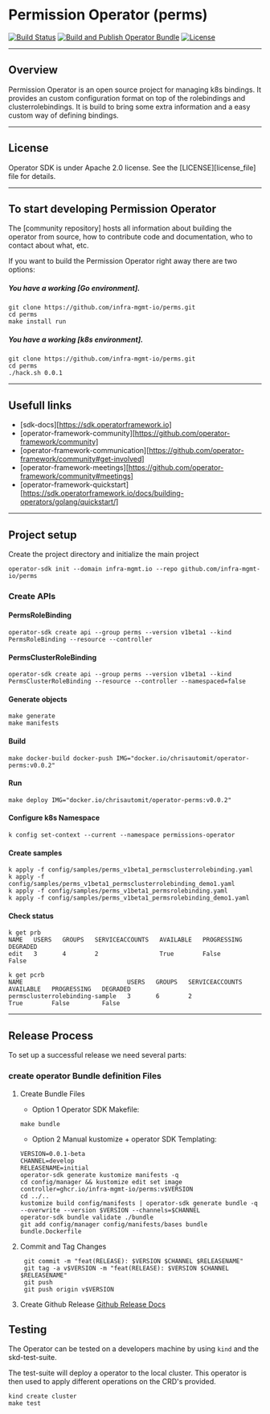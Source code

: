 # Permission Operator (perms)

[![Build Status](https://github.com/infra-mgmt-io/perms/actions/workflows/docker-build-and-publish.yml/badge.svg)](https://github.com/infra-mgmt-io/perms/actions/workflows/docker-build-and-publish.yml)
[![Build and Publish Operator Bundle](https://github.com/infra-mgmt-io/perms/actions/workflows/operator-bundle-build-and-publish.yml/badge.svg)](https://github.com/infra-mgmt-io/perms/actions/workflows/operator-bundle-build-and-publish.yml)
[![License](http://img.shields.io/:license-apache-blue.svg)](http://www.apache.org/licenses/LICENSE-2.0.html)

----

## Overview

Permission Operator is an open source project for managing k8s bindings. It provides an custom configuration format on top of the rolebindings and clusterrolebindings. It is build to bring some extra information and a easy custom way of defining bindings.

----

## License

Operator SDK is under Apache 2.0 license. See the [LICENSE][license_file] file for details.

----

## To start developing Permission Operator

The [community repository] hosts all information about
building the operator from source, how to contribute code
and documentation, who to contact about what, etc.

If you want to build the Permission Operator right away there are two options:

##### You have a working [Go environment].

```
git clone https://github.com/infra-mgmt-io/perms.git
cd perms
make install run
```

##### You have a working [k8s environment].

```
git clone https://github.com/infra-mgmt-io/perms.git
cd perms
./hack.sh 0.0.1
```

----

## Usefull links
- [sdk-docs][https://sdk.operatorframework.io]
- [operator-framework-community][https://github.com/operator-framework/community]
- [operator-framework-communication][https://github.com/operator-framework/community#get-involved]
- [operator-framework-meetings][https://github.com/operator-framework/community#meetings]
- [operator-framework-quickstart][https://sdk.operatorframework.io/docs/building-operators/golang/quickstart/]

----

## Project setup
Create the project directory and initialize the main project
````
operator-sdk init --domain infra-mgmt.io --repo github.com/infra-mgmt-io/perms
````

### Create APIs

#### PermsRoleBinding
````
operator-sdk create api --group perms --version v1beta1 --kind PermsRoleBinding --resource --controller
````

#### PermsClusterRoleBinding
````
operator-sdk create api --group perms --version v1beta1 --kind PermsClusterRoleBinding --resource --controller --namespaced=false
````

#### Generate objects
````
make generate
make manifests
````

#### Build
````
make docker-build docker-push IMG="docker.io/chrisautomit/operator-perms:v0.0.2"
````

#### Run
````
make deploy IMG="docker.io/chrisautomit/operator-perms:v0.0.2"
````

#### Configure k8s Namespace
````
k config set-context --current --namespace permissions-operator
````

#### Create samples
````
k apply -f config/samples/perms_v1beta1_permsclusterrolebinding.yaml
k apply -f config/samples/perms_v1beta1_permsclusterrolebinding_demo1.yaml
k apply -f config/samples/perms_v1beta1_permsrolebinding.yaml
k apply -f config/samples/perms_v1beta1_permsrolebinding_demo1.yaml
````

#### Check status
````
k get prb
NAME   USERS   GROUPS   SERVICEACCOUNTS   AVAILABLE   PROGRESSING   DEGRADED
edit   3       4        2                 True        False         False

k get pcrb
NAME                             USERS   GROUPS   SERVICEACCOUNTS   AVAILABLE   PROGRESSING   DEGRADED
permsclusterrolebinding-sample   3       6        2                 True        False         False
````
---

## Release Process
To set up a successful release we need several parts:

###  create operator Bundle definition Files
1. Create Bundle Files
   - Option 1 Operator SDK Makefile:
    ````
    make bundle
    `````
   - Option 2 Manual kustomize + operator SDK Templating:
    ````
    VERSION=0.0.1-beta
    CHANNEL=develop
    RELEASENAME=initial
    operator-sdk generate kustomize manifests -q
    cd config/manager && kustomize edit set image controller=ghcr.io/infra-mgmt-io/perms:v$VERSION
    cd ../..
    kustomize build config/manifests | operator-sdk generate bundle -q --overwrite --version $VERSION --channels=$CHANNEL
    operator-sdk bundle validate ./bundle
    git add config/manager config/manifests/bases bundle bundle.Dockerfile 
    ````

2. Commit and Tag Changes
   ````
    git commit -m "feat(RELEASE): $VERSION $CHANNEL $RELEASENAME"
    git tag -a v$VERSION -m "feat(RELEASE): $VERSION $CHANNEL $RELEASENAME"
    git push
    git push origin v$VERSION
   ````

3. Create Github Release
   [Github Release Docs](https://docs.github.com/en/repositories/releasing-projects-on-github/managing-releases-in-a-repository)


## Testing

The Operator can be tested on a developers machine by using `kind` and the skd-test-suite.

The test-suite will deploy a operator to the local cluster.
This operator is then used to apply different operations on the CRD's provided.

``` shell
kind create cluster
make test
```
